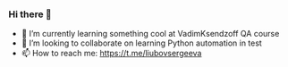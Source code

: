 ### Hi there 👋
- 🌱 I’m currently learning something cool at VadimKsendzoff QA course
- 👯 I’m looking to collaborate on learning Python automation in test
- 📫 How to reach me: https://t.me/liubovsergeeva
<!--
**liubovsergheeva/liubovsergheeva** is a ✨ _special_ ✨ repository because its `README.md` (this file) appears on your GitHub profile.

Here are some ideas to get you started:

- 🔭 I’m currently working on ...
- 🌱 I’m currently learning ...
- 👯 I’m looking to collaborate on ...
- 🤔 I’m looking for help with ...
- 💬 Ask me about ...
- 📫 How to reach me: ...
- 😄 Pronouns: ...
- ⚡ Fun fact: ...
-->
